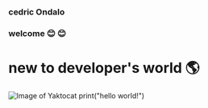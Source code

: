### cedric Ondalo 
### welcome 😊 😊 
# new to developer's world 🌎 
![Image of Yaktocat](https://octodex.github.com/images/yaktocat.png)
print("hello world!")
